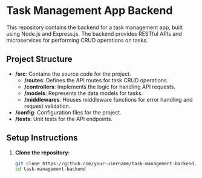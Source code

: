 # Task Management App Backend

This repository contains the backend for a task management app, built using Node.js and Express.js. The backend provides RESTful APIs and microservices for performing CRUD operations on tasks.

## Project Structure

- **/src**: Contains the source code for the project.
  - **/routes**: Defines the API routes for task CRUD operations.
  - **/controllers**: Implements the logic for handling API requests.
  - **/models**: Represents the data models for tasks.
  - **/middlewares**: Houses middleware functions for error handling and request validation.
- **/config**: Configuration files for the project.
- **/tests**: Unit tests for the API endpoints.

## Setup Instructions

1. **Clone the repository:**
   ```bash
   git clone https://github.com/your-username/task-management-backend.git
   cd task-management-backend